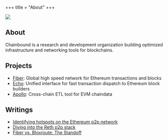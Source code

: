 +++
title = "About"
+++

![](/logo.svg)

## About
Chainbound is a research and development organization building optimized infrastructure and networking tools for blockchains.

## Projects
* [Fiber](https://fiber.chainbound.io/): Global high speed network for Ethereum transactions and blocks
* [Echo](https://echo.chainbound.io/): Unified interface for fast transaction dispatch to Ethereum block builders
* [Apollo](https://chainbound.github.io/apollo-docs/): Cross-chain ETL tool for EVM chaindata

## Writings
* [Identifying hotspots on the Ethereum p2p network](https://fiber.chainbound.io/blog/ethereum-hotspots)
* [Diving into the Reth p2p stack](https://fiber.chainbound.io/blog/reth-p2p)
* [Fiber vs. Bloxroute: The Standoff](https://fiber.chainbound.io/blog/fiber-vs-bloxroute)
